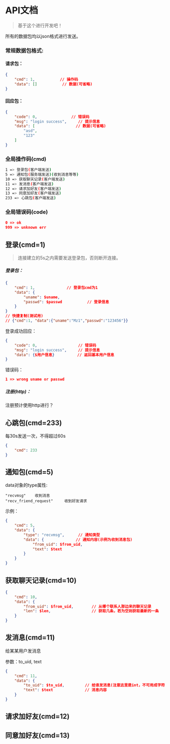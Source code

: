 # API文档

> 基于这个进行开发吧！

所有的数据包均以json格式进行发送。



### 常规数据包格式:

#### 请求包：

```json
{
	"cmd": 1,           // 操作码
    "data": []           // 数据(可省略)
}
```



#### 回应包：

```json
{
    "code": 0,               // 错误码
    "msg": "login success",     // 提示信息
    "data": [                  // 数据(可省略)
        "asd",
        "123"
    ]
}
```



### 全局操作码(cmd)

```bash
1 => 登录包(客户端发送)
5 => 通知包(服务端发送)(收到消息等等)
10 => 获取聊天记录(客户端发送)
11 => 发消息(客户端发送)
12 => 请求加好友(客户端发送)
13 => 同意加好友(客户端发送)
233 => 心跳包(客户端发送)
```



### 全局错误码(code)

```json
0 => ok
999 => unknown err
```





## 登录(cmd=1)

> 连接建立的5s之内需要发送登录包，否则断开连接。

##### 登录包：

```json
{
    "cmd": 1,              // 登录包cmd为1
    "data": {
        "uname": $uname,
        "passwd": $passwd           // 登录信息
    }
}
// 快捷复制(测试用)
// {"cmd":1, "data":{"uname":"Mz1","passwd":"123456"}}
```

登录成功回应：

```json
{
    "code": 0,                  // 错误码
    "msg": "login success",     // 提示信息
    "data": {$用户信息}          // 返回基本用户信息
}
```

错误码：

```json
1 => wrong uname or passwd
```



##### 注册(http)：

注册预计使用http进行？



## 心跳包(cmd=233)

每30s发送一次，不得超过60s

```json
{
	"cmd": 233
}
```



## 通知包(cmd=5)

data对象的type属性:

```
"recvmsg"    收到消息
"recv_friend_request"     收到好友请求
```

示例：

```json
{
    "cmd": 5,
    "data": {
        "type": "recvmsg",      // 通知类型
        "data": {              // 通知内容(示例为收到消息包)
            "from_uid": $from_uid,
            "text": $text
        }
    }
}
```



## 获取聊天记录(cmd=10)

```json
{
    "cmd": 10,
    "data": {
        "from_uid": $from_uid,        // 从哪个联系人那边来的聊天记录
        "len": $len,                  // 获取几条，若为空则获取最新的一条
    }
}
```




## 发消息(cmd=11)

给某某用户发消息

参数：to_uid, text

```json
{
    "cmd": 11,
    "data": {
        "to_uid": $to_uid,         // 给谁发消息(注意这里是int，不可用成字符串)
        "text": $text              // 消息内容
    }
}
```



## 请求加好友(cmd=12)



## 同意加好友(cmd=13)